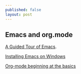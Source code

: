 ```yaml
---
published: false
layout: post
---
```

## Emacs and org.mode

[A Guided Tour of Emacs](http://www.gnu.org/software/emacs/tour/). 


[Installing Emacs on Windows](http://www1.cmc.edu/pages/faculty/alee/emacs/emacs.html)


[Org-mode beginning at the basics](http://orgmode.org/worg/org-tutorials/org4beginners.html)





